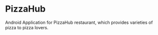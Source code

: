 # PizzaHub
Android Application for PizzaHub restaurant, which provides varieties of pizza to pizza lovers.
